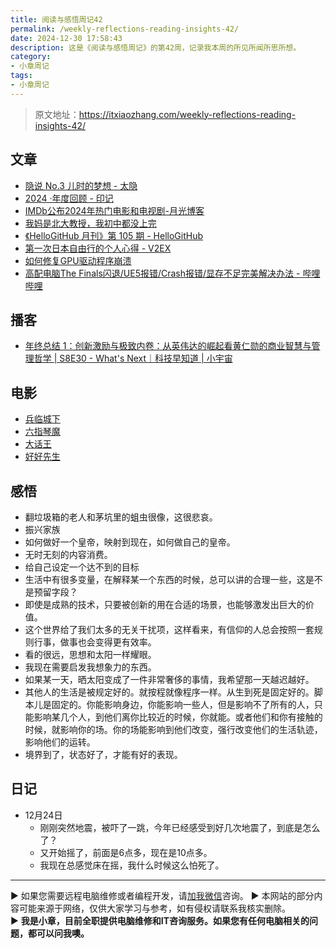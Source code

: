 ```yaml
---
title: 阅读与感悟周记42
permalink: /weekly-reflections-reading-insights-42/
date: 2024-12-30 17:58:43
description: 这是《阅读与感悟周记》的第42周，记录我本周的所见所闻所思所想。
category:
- 小章周记
tags:
- 小章周记
---
```


> 原文地址：<https://itxiaozhang.com/weekly-reflections-reading-insights-42/>  

## 文章

- [隐说 No.3 儿时的梦想 - 太隐](https://wangyurui.com/posts/yin-shuo-no-3-er-shi-de-meng-xiang)
- [2024 ·年度回顾 - 印记](https://yinji.org/5383.html)
- [IMDb公布2024年热门电影和电视剧-月光博客](https://www.williamlong.info/archives/7479.html)
- [我妈是北大教授，我初中都没上完](https://mp.weixin.qq.com/s/JmKB-XY-BktscD9pn_HyUA)
- [《HelloGitHub 月刊》第 105 期 - HelloGitHub](https://hellogithub.com/periodical/volume/105)
- [第一次日本自由行的个人心得 - V2EX](https://www.v2ex.com/t/1100392)
- [如何修复GPU驱动程序崩溃](https://mp.weixin.qq.com/s/e5l9XtfwEFWgwhHi1b2idg)
- [高配电脑The Finals闪退/UE5报错/Crash报错/显存不足完美解决办法 - 哔哩哔哩](https://www.bilibili.com/opus/876740148109246466)

## 播客

- [年终总结 1：创新激励与极致内卷：从英伟达的崛起看黄仁勋的商业智慧与管理哲学 | S8E30 - What's Next｜科技早知道 | 小宇宙](https://www.xiaoyuzhoufm.com/episode/676e27457317752df166f5d8)

## 电影

- [兵临城下](https://neodb.social/movie/4tdK891DSEfdkKzalTyHeZ)
- [六指琴魔](https://neodb.social/movie/6F9vA5Lr9tCu0AYvUN1ZlD)
- [大话王](https://neodb.social/movie/5egesg2ITcwKRICAaRVrYM)
- [好好先生](https://neodb.social/movie/79Z7DfZMnTxGHw7QhTO95G)

## 感悟

- 翻垃圾箱的老人和茅坑里的蛆虫很像，这很悲哀。
- 振兴家族
- 如何做好一个皇帝，映射到现在，如何做自己的皇帝。
- 无时无刻的内容消费。
- 给自己设定一个达不到的目标
- 生活中有很多变量，在解释某一个东西的时候，总可以讲的合理一些，这是不是预留字段？
- 即使是成熟的技术，只要被创新的用在合适的场景，也能够激发出巨大的价值。
- 这个世界给了我们太多的无关干扰项，这样看来，有信仰的人总会按照一套规则行事，做事也会变得更有效率。
- 看的很远，思想和太阳一样耀眼。
- 我现在需要启发我想象力的东西。
- 如果某一天，晒太阳变成了一件非常奢侈的事情，我希望那一天越迟越好。
- 其他人的生活是被规定好的。就按程就像程序一样。从生到死是固定好的。脚本儿是固定的。你能影响身边，你能影响一些人，但是影响不了所有的人，只能影响某几个人，到他们离你比较近的时候，你就能。或者他们和你有接触的时候，就影响你的场。你的场能影响到他们改变，强行改变他们的生活轨迹，影响他们的运转。
- 境界到了，状态好了，才能有好的表现。

## 日记

- 12月24日
  - 刚刚突然地震，被吓了一跳，今年已经感受到好几次地震了，到底是怎么了？
  - 又开始摇了，前面是6点多，现在是10点多。
  - 我现在总感觉床在摇，我什么时候这么怕死了。

---
▶ 如果您需要远程电脑维修或者编程开发，请[加我微信](https://itxiaozhang.netlify.app/)咨询。 
▶ 本网站的部分内容可能来源于网络，仅供大家学习与参考，如有侵权请联系我核实删除。  
▶ **我是小章，目前全职提供电脑维修和IT咨询服务。如果您有任何电脑相关的问题，都可以问我噢。**  
